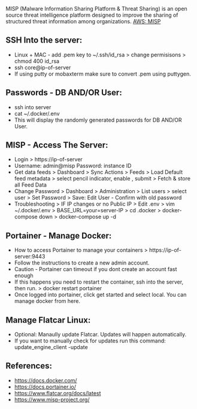 MISP (Malware Information Sharing Platform & Threat Sharing) is an open source threat intelligence platform designed to improve the sharing 
of structured threat information among organizations. [AWS: MISP ](https://aws.amazon.com/marketplace/pp/prodview-b3xkycy2fp5kw)


SSH Into the server:
--------------------
* Linux + MAC - add .pem key to ~/.ssh/id_rsa > change permisisons > chmod 400 id_rsa
* ssh core@ip-of-server 
* If using putty or mobaxterm make sure to convert .pem using puttygen.

Passwords - DB AND/OR User:
-------------------------
* ssh into server
* cat ~/.docker/.env
* This will display the randomly generated passwords for DB AND/OR User. 

MISP - Access The Server:
-------------------------
* Login > https://ip-of-server
* Username: admin@misp Password: instance ID
* Get data feeds > Dashboard > Sync Actions > Feeds > Load Default feed metadata > select pencil indicator, enable , submit > Fetch & store all Feed Data
* Change Password > Dashboard > Administration > List users > select user > Set Password > Save: Edit User - Confirm with old password
* Troubleshooting > IF IP changes or no Public IP > Edit .env > vim ~/.docker/.env > BASE_URL=your=server-IP > cd .docker > docker-compose down > docker-compose up -d

Portainer - Manage Docker:
---------------------------
* How to access Portainer to manage your containers > https://ip-of-server:9443
* Follow the instructions to create a new admin account. 
* Caution - Portainer can timeout if you dont create an account fast enough
* If this happens you need to restart the container, ssh into the server, then run. > docker restart portainer
* Once logged into portainer, click get started and select local. You can manage docker from here. 

Manage Flatcar Linux: 
--------------------
* Optional: Manaully update Flatcar. Updates will happen automatically. 
* If you want to manually check for updates run this command: update_engine_client -update


References:
-----------
* https://docs.docker.com/
* https://docs.portainer.io/
* https://www.flatcar.org/docs/latest
* https://www.misp-project.org/